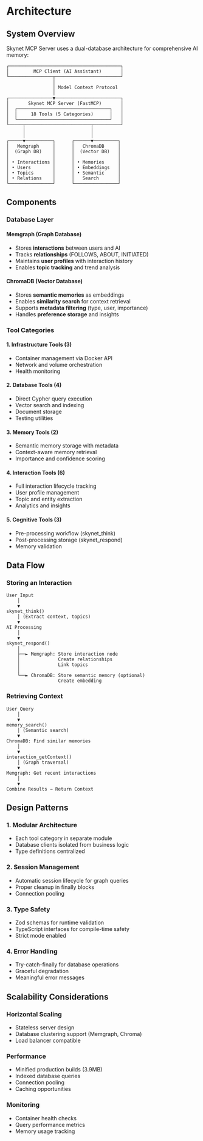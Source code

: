 # Architecture

## System Overview

Skynet MCP Server uses a dual-database architecture for comprehensive AI memory:

```
┌─────────────────────────────────────────┐
│         MCP Client (AI Assistant)       │
└────────────────┬────────────────────────┘
                 │
                 │ Model Context Protocol
                 │
┌────────────────▼────────────────────────┐
│       Skynet MCP Server (FastMCP)       │
│  ┌──────────────────────────────────┐   │
│  │     18 Tools (5 Categories)      │   │
│  └──────────────────────────────────┘   │
└─────┬────────────────────────┬──────────┘
      │                        │
      │                        │
┌─────▼──────────┐      ┌──────▼─────────┐
│   Memgraph     │      │   ChromaDB     │
│  (Graph DB)    │      │  (Vector DB)   │
│                │      │                │
│ • Interactions │      │ • Memories     │
│ • Users        │      │ • Embeddings   │
│ • Topics       │      │ • Semantic     │
│ • Relations    │      │   Search       │
└────────────────┘      └────────────────┘
```

## Components

### Database Layer

#### Memgraph (Graph Database)
- Stores **interactions** between users and AI
- Tracks **relationships** (FOLLOWS, ABOUT, INITIATED)
- Maintains **user profiles** with interaction history
- Enables **topic tracking** and trend analysis

#### ChromaDB (Vector Database)
- Stores **semantic memories** as embeddings
- Enables **similarity search** for context retrieval
- Supports **metadata filtering** (type, user, importance)
- Handles **preference storage** and insights

### Tool Categories

#### 1. Infrastructure Tools (3)
- Container management via Docker API
- Network and volume orchestration
- Health monitoring

#### 2. Database Tools (4)
- Direct Cypher query execution
- Vector search and indexing
- Document storage
- Testing utilities

#### 3. Memory Tools (2)
- Semantic memory storage with metadata
- Context-aware memory retrieval
- Importance and confidence scoring

#### 4. Interaction Tools (6)
- Full interaction lifecycle tracking
- User profile management
- Topic and entity extraction
- Analytics and insights

#### 5. Cognitive Tools (3)
- Pre-processing workflow (skynet_think)
- Post-processing storage (skynet_respond)
- Memory validation

## Data Flow

### Storing an Interaction

```
User Input
    │
    ▼
skynet_think()
    │ (Extract context, topics)
    ▼
AI Processing
    │
    ▼
skynet_respond()
    │
    ├──► Memgraph: Store interaction node
    │              Create relationships
    │              Link topics
    │
    └──► ChromaDB: Store semantic memory (optional)
                   Create embedding
```

### Retrieving Context

```
User Query
    │
    ▼
memory_search()
    │ (Semantic search)
    ▼
ChromaDB: Find similar memories
    │
    ▼
interaction_getContext()
    │ (Graph traversal)
    ▼
Memgraph: Get recent interactions
    │
    ▼
Combine Results → Return Context
```

## Design Patterns

### 1. Modular Architecture
- Each tool category in separate module
- Database clients isolated from business logic
- Type definitions centralized

### 2. Session Management
- Automatic session lifecycle for graph queries
- Proper cleanup in finally blocks
- Connection pooling

### 3. Type Safety
- Zod schemas for runtime validation
- TypeScript interfaces for compile-time safety
- Strict mode enabled

### 4. Error Handling
- Try-catch-finally for database operations
- Graceful degradation
- Meaningful error messages

## Scalability Considerations

### Horizontal Scaling
- Stateless server design
- Database clustering support (Memgraph, Chroma)
- Load balancer compatible

### Performance
- Minified production builds (3.9MB)
- Indexed database queries
- Connection pooling
- Caching opportunities

### Monitoring
- Container health checks
- Query performance metrics
- Memory usage tracking
